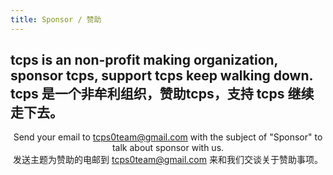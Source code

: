 ```yaml
---
title: Sponsor / 赞助
---
```


<style>
h1 {text-align: center;}
h4 {text-align: center;}
h3 {text-align: center;}
p {text-align: center;}
</style>
<style type="text/css">
  #left{
        text-align:left;
  }
  #right{
        text-align:right;
  }
  #center{
        text-align:center;
  }
</style>

tcps is an non-profit making organization, sponsor tcps, support tcps keep walking down.<br>
tcps 是一个非牟利组织，赞助tcps，支持 tcps 继续走下去。<br>
----------
Send your email to tcps0team@gmail.com with the subject of "Sponsor" to talk about sponsor with us.<br>
发送主题为赞助的电邮到 tcps0team@gmail.com 来和我们交谈关于赞助事项。<br>
